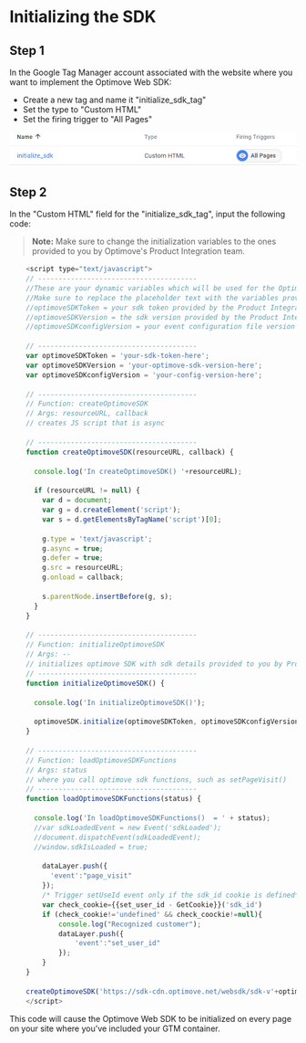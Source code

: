 # Initializing the SDK

## Step 1
In the Google Tag Manager account associated with the website where you want to implement the Optimove Web SDK: 
* Create a new tag and name it "initialize_sdk_tag" 
* Set the type to "Custom HTML" 
* Set the firing trigger to "All Pages"

<p align="left"><img src="https://github.com/DannyMac180/Web-SDK-Integration-Guide/blob/master/Web-SDK-Basic-Code-Setup/images/Screenshot_1.png"></p>

## Step 2
In the "Custom HTML" field for the "initialize_sdk_tag", input the following code: 
>**Note:**
Make sure to change the initialization variables to the ones provided to you by Optimove's Product Integration team.

```javascript
    <script type="text/javascript">
    // ---------------------------------------
    //These are your dynamic variables which will be used for the Optimove sdk. 
    //Make sure to replace the placeholder text with the variables provided to you by our Product Integration team.
    //optimoveSDKToken = your sdk token provided by the Product Integration team
    //optimoveSDKVersion = the sdk version provided by the Product Integration team which also changes upon sdk upgrades
    //optimoveSDKconfigVersion = your event configuration file version provided by the Product Integration team which also changes upon event modifications
    
    // ---------------------------------------
    var optimoveSDKToken = 'your-sdk-token-here'; 
    var optimoveSDKVersion = 'your-optimove-sdk-version-here'; 
    var optimoveSDKconfigVersion = 'your-config-version-here'; 
    
    // ---------------------------------------
    // Function: createOptimoveSDK
    // Args: resourceURL, callback
    // creates JS script that is async
    
    // ---------------------------------------
    function createOptimoveSDK(resourceURL, callback) {
      
      console.log('In createOptimoveSDK() '+resourceURL); 
    
      if (resourceURL != null) {
        var d = document;
        var g = d.createElement('script');
        var s = d.getElementsByTagName('script')[0];
    
        g.type = 'text/javascript';
        g.async = true;
        g.defer = true;
        g.src = resourceURL;
        g.onload = callback;
    
        s.parentNode.insertBefore(g, s);
      }
    }
    
    // ---------------------------------------
    // Function: initializeOptimoveSDK
    // Args: --
    // initializes optimove SDK with sdk details provided to you by Product Integration team
    // ---------------------------------------
    function initializeOptimoveSDK() {
      
      console.log('In initializeOptimoveSDK()');
    
      optimoveSDK.initialize(optimoveSDKToken, optimoveSDKconfigVersion, loadOptimoveSDKFunctions, 'info');
    }
    
    // ---------------------------------------
    // Function: loadOptimoveSDKFunctions
    // Args: status
    // where you call optimove sdk functions, such as setPageVisit()
    // ---------------------------------------
    function loadOptimoveSDKFunctions(status) {
    
      console.log('In loadOptimoveSDKFunctions()  = ' + status);
      //var sdkLoadedEvent = new Event('sdkLoaded');
      //document.dispatchEvent(sdkLoadedEvent);
      //window.sdkIsLoaded = true;
      
        dataLayer.push({
          'event':"page_visit"
        });
      	/* Trigger setUseId event only if the sdk_id cookie is defined*/
      	var check_cookie={{set_user_id - GetCookie}}('sdk_id')
      	if (check_cookie!='undefined' && check_coockie!=null){
          	console.log("Recognized customer");
        	dataLayer.push({
          		'event':"set_user_id"
        	});
        }
    }
    
    createOptimoveSDK('https://sdk-cdn.optimove.net/websdk/sdk-v'+optimoveSDKVersion+'.js', initializeOptimoveSDK); 
    </script>
```

This code will cause the Optimove Web SDK to be initialized on every page on your site where you've included your GTM container.
